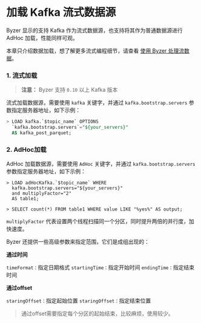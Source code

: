 # 加载 Kafka 流式数据源 

Byzer 显示的支持 Kafka 作为流式数据源，也支持将其作为普通数据源进行 AdHoc 加载，性能同样可观。

本章只介绍数据加载，想了解更多流式编程细节，请查看 [使用 Byzer 处理流数据](/byzer-lang/zh-cn/streaming/README.md)。


### 1. 流式加载

>**注意：** Byzer 支持 `0.10` 以上 Kafka 版本

流式加载数据源，需要使用 `kafka` 关键字，并通过 `kafka.bootstrap.servers` 参数指定服务器地址，如下示例：

```sql
> LOAD kafka.`$topic_name` OPTIONS
  `kafka.bootstrap.servers`="${your_servers}"
  AS kafka_post_parquet;
```

### 2. AdHoc加载

AdHoc 加载数据源，需要使用 `AdHoc` 关键字，并通过 `kafka.bootstrap.servers` 参数指定服务器地址，如下示例：

```
> LOAD adHocKafka.`$topic_name` WHERE 
  kafka.bootstrap.servers="${your_servers}"
  and multiplyFactor="2" 
  AS table1;
  
> SELECT count(*) FROM table1 WHERE value LIKE "%yes%" AS output;
```
`multiplyFactor` 代表设置两个线程扫描同一个分区，同时提升两倍的并行度，加快速度。

Byzer 还提供一些高级参数来指定范围，它们是成组出现的：

**通过时间**

`timeFormat：`指定日期格式
`startingTime：`指定开始时间
`endingTime：`指定结束时间

**通过offset**

`staringOffset：`指定起始位置
`staringOffset：`指定结束位置

> 通过offset需要指定每个分区的起始结束，比较麻烦，使用较少。
